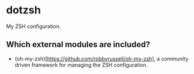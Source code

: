 dotzsh
======

My ZSH configuration.

Which external modules are included?
------------------------------------

 * (oh-my-zsh)[https://github.com/robbyrussell/oh-my-zsh], a community driven
   framework for managing the ZSH configuration.

